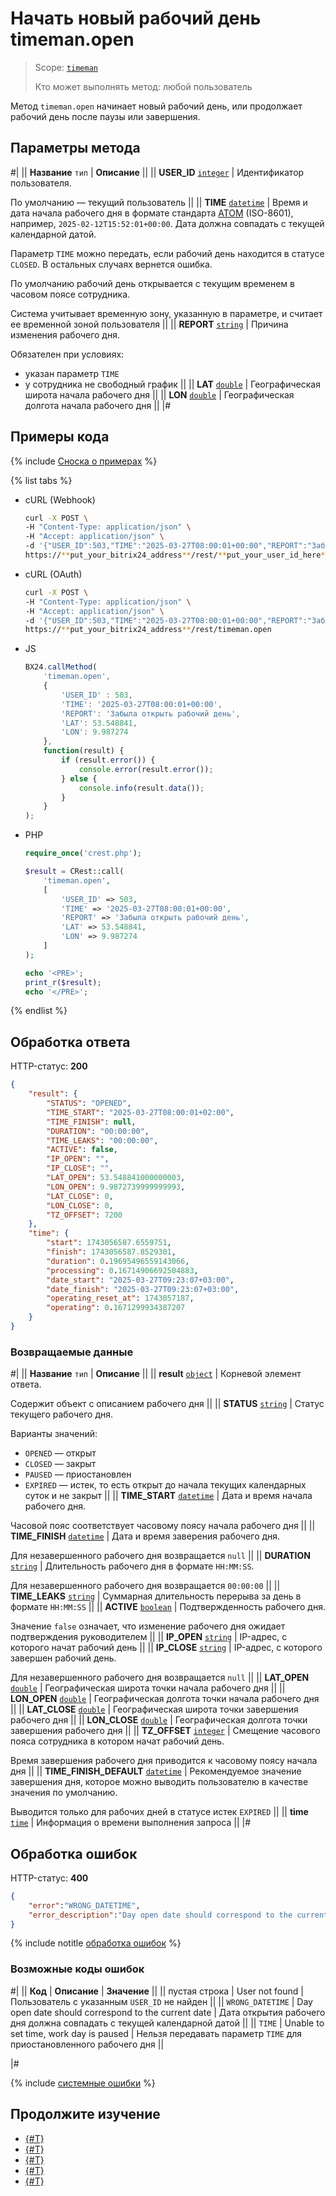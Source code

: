 # Начать новый рабочий день timeman.open

> Scope: [`timeman`](../../scopes/permissions.md)
>
> Кто может выполнять метод: любой пользователь

Метод `timeman.open` начинает новый рабочий день, или продолжает рабочий день после паузы или завершения.

## Параметры метода

#|
|| **Название**
`тип` | **Описание** ||
|| **USER_ID**
[`integer`](../../data-types.md) | Идентификатор пользователя. 

По умолчанию — текущий пользователь ||
|| **TIME**
[`datetime`](../../data-types.md) | Время и дата начала рабочего дня в формате стандарта [ATOM](https://www.php.net/manual/ru/class.datetimeinterface.php#datetimeinterface.constants.atom) (ISO-8601), например, `2025-02-12T15:52:01+00:00`. Дата должна совпадать с текущей календарной датой. 

Параметр `TIME` можно передать, если рабочий день находится в статусе `CLOSED`. В остальных случаях вернется ошибка.

По умолчанию рабочий день открывается с текущим временем в часовом поясе сотрудника.

Система учитывает временную зону, указанную в параметре, и считает ее временной зоной пользователя ||
|| **REPORT**
[`string`](../../data-types.md) | Причина изменения рабочего дня.

Обязателен при условиях:
- указан параметр `TIME`
- у сотрудника не свободный график ||
|| **LAT**
[`double`](../../data-types.md) | Географическая широта начала рабочего дня ||
|| **LON**
[`double`](../../data-types.md) | Географическая долгота начала рабочего дня ||
|#

## Примеры кода

{% include [Сноска о примерах](../../../_includes/examples.md) %}

{% list tabs %}

- cURL (Webhook)

    ```bash
    curl -X POST \
    -H "Content-Type: application/json" \
    -H "Accept: application/json" \
    -d '{"USER_ID":503,"TIME":"2025-03-27T08:00:01+00:00","REPORT":"Забыла открыть рабочий день","LAT":53.548841,"LON":9.987274}' \
    https://**put_your_bitrix24_address**/rest/**put_your_user_id_here**/**put_your_webhook_here**/timeman.open
    ```

- cURL (OAuth)

    ```bash
    curl -X POST \
    -H "Content-Type: application/json" \
    -H "Accept: application/json" \
    -d '{"USER_ID":503,"TIME":"2025-03-27T08:00:01+00:00","REPORT":"Забыла открыть рабочий день","LAT":53.548841,"LON":9.987274,"auth":"**put_access_token_here**"}' \
    https://**put_your_bitrix24_address**/rest/timeman.open
    ```

- JS

    ```js
    BX24.callMethod(
        'timeman.open',
        {
            'USER_ID' : 503,
            'TIME': '2025-03-27T08:00:01+00:00',
            'REPORT': 'Забыла открыть рабочий день',
            'LAT': 53.548841, 
            'LON': 9.987274
        },
        function(result) {
            if (result.error()) {
                console.error(result.error());
            } else {
                console.info(result.data());
            }
        }
    );
    ```

- PHP

    ```php
    require_once('crest.php');

    $result = CRest::call(
        'timeman.open',
        [
            'USER_ID' => 503,
            'TIME' => '2025-03-27T08:00:01+00:00',
            'REPORT' => 'Забыла открыть рабочий день',
            'LAT' => 53.548841,
            'LON' => 9.987274
        ]
    );

    echo '<PRE>';
    print_r($result);
    echo '</PRE>';
    ```

{% endlist %}


## Обработка ответа

HTTP-статус: **200**

```json
{
    "result": {
        "STATUS": "OPENED",
        "TIME_START": "2025-03-27T08:00:01+02:00",
        "TIME_FINISH": null,
        "DURATION": "00:00:00",
        "TIME_LEAKS": "00:00:00",
        "ACTIVE": false,
        "IP_OPEN": "",
        "IP_CLOSE": "",
        "LAT_OPEN": 53.548841000000003,
        "LON_OPEN": 9.9872739999999993,
        "LAT_CLOSE": 0,
        "LON_CLOSE": 0,
        "TZ_OFFSET": 7200
    },
    "time": {
        "start": 1743056587.6559751,
        "finish": 1743056587.8529301,
        "duration": 0.19695496559143066,
        "processing": 0.16714906692504883,
        "date_start": "2025-03-27T09:23:07+03:00",
        "date_finish": "2025-03-27T09:23:07+03:00",
        "operating_reset_at": 1743057187,
        "operating": 0.1671299934387207
    }
}
```

### Возвращаемые данные

#|
|| **Название**
`тип` | **Описание** ||
|| **result**
[`object`](../../data-types.md) | Корневой элемент ответа.

Содержит объект c описанием рабочего дня ||
|| **STATUS**
 [`string`](../../data-types.md) | Статус текущего рабочего дня.
 
 Варианты значений:
- `OPENED` — открыт
- `CLOSED` — закрыт
- `PAUSED` — приостановлен
- `EXPIRED` — истек, то есть открыт до начала текущих календарных суток и не закрыт ||
|| **TIME_START**
[`datetime`](../../data-types.md) | Дата и время начала рабочего дня.

Часовой пояс соответствует часовому поясу начала рабочего дня ||
|| **TIME_FINISH**
[`datetime`](../../data-types.md) | Дата и время заверения рабочего дня.

Для незавершенного рабочего дня возвращается `null` ||
|| **DURATION**
[`string`](../../data-types.md) | Длительность рабочего дня в формате `HH:MM:SS`.

Для незавершенного рабочего дня возвращается `00:00:00` ||
|| **TIME_LEAKS**
[`string`](../../data-types.md) | Суммарная длительность перерыва за день в формате `HH:MM:SS` ||
|| **ACTIVE**
[`boolean`](../../data-types.md) | Подтвержденность рабочего дня.

Значение `false` означает, что изменение рабочего дня ожидает подтверждения руководителем ||
|| **IP_OPEN**
[`string`](../../data-types.md) | IP-адрес, с которого начат рабочий день ||
|| **IP_CLOSE**
[`string`](../../data-types.md) | IP-адрес, с которого завершен рабочий день.

Для незавершенного рабочего дня возвращается `null` ||
|| **LAT_OPEN**
[`double`](../../data-types.md) | Географическая широта точки начала рабочего дня ||
|| **LON_OPEN**
[`double`](../../data-types.md) | Географическая долгота точки начала рабочего дня ||
|| **LAT_CLOSE**
[`double`](../../data-types.md) | Географическая широта точки завершения рабочего дня ||
|| **LON_CLOSE**
[`double`](../../data-types.md) | Географическая долгота точки завершения рабочего дня ||
|| **TZ_OFFSET**
[`integer`](../../data-types.md) | Смещение часового пояса сотрудника в котором начат рабочий день.

Время завершения рабочего дня приводится к часовому поясу начала дня ||
|| **TIME_FINISH_DEFAULT**
[`datetime`](../../data-types.md) | Рекомендуемое значение завершения дня, которое можно выводить пользователю в качестве значения по умолчанию.

Выводится только для рабочих дней в статусе истек `EXPIRED` ||
|| **time**
[`time`](../../data-types.md#time) | Информация о времени выполнения запроса ||
|#

## Обработка ошибок

HTTP-статус: **400**

```json
{
    "error":"WRONG_DATETIME",
    "error_description":"Day open date should correspond to the current date"
}
```

{% include notitle [обработка ошибок](../../../_includes/error-info.md) %}

### Возможные коды ошибок

#|
|| **Код** | **Описание** | **Значение** ||
|| пустая строка | User not found | Пользователь с указанным `USER_ID` не найден ||
|| `WRONG_DATETIME` | Day open date should correspond to the current date | Дата открытия рабочего дня должна совпадать с текущей календарной датой ||
|| `TIME` | Unable to set time, work day is paused | Нельзя передавать параметр `TIME` для приостановленного рабочего дня ||

|#

{% include [системные ошибки](../../../_includes/system-errors.md) %}

## Продолжите изучение 

- [{#T}](./index.md)
- [{#T}](./timeman-pause.md)
- [{#T}](./timeman-close.md)
- [{#T}](./timeman-status.md)
- [{#T}](./timeman-settings.md)




